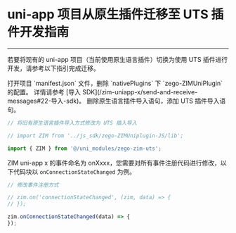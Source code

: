 # uni-app 项目从原生插件迁移至 UTS 插件开发指南

---

若要将现有的 uni-app 项目（当前使用原生语言插件）切换为使用 UTS 插件进行开发，请参考以下指引完成迁移。

<Steps>
<Step title="删除原生语言插件配置">
打开项目 `manifest.json` 文件，删除 `nativePlugins` 下 `zego-ZIMUniPlugin` 的配置。
</Step>
<Step title="导入 zego-zim-uts 插件">
详情请参考 [导入 SDK](/zim-uniapp-x/send-and-receive-messages#22-导入-sdk)。
</Step>
<Step title="修改 ZIM SDK 导入方式，并调整事件注册代码">
删除原生语言插件导入语句，添加 UTS 插件导入语句。

```typescript 修改导入方式
// 将旧有原生语言插件导入方式修改为 UTS 插入导入

// import ZIM from '../js_sdk/zego-ZIMUniplugin-JS/lib';

import { ZIM } from '@/uni_modules/zego-zim-uts';
```

ZIM uni-app x 的事件命名为 onXxxx，您需要对所有事件注册代码进行修改，以下代码块以 `onConnectionStateChanged` 为例。

```typescript 修改事件注册方式
// 修改事件注册方式

// zim.on('connectionStateChanged', (zim, data) => {
// });

zim.onConnectionStateChanged(data) => {
});
```
</Step>
</Steps>
